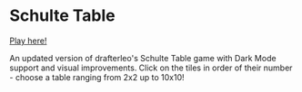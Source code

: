 # Schulte Table

[Play here!](https://thecakeu.github.io/schulte/)

An updated version of drafterleo's Schulte Table game with Dark Mode support and visual improvements.
Click on the tiles in order of their number - choose a table ranging from 2x2 up to 10x10!